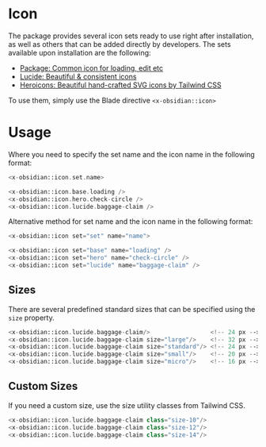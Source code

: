 # Icon

The package provides several icon sets ready to use right after installation, as well as others that can be added directly by developers. The sets available upon installation are the following:

* [Package: Common icon for loading, edit etc](https://github.com/emkcloud/obsidian-ui)
* [Lucide: Beautiful & consistent icons](https://lucide.dev/)
* [Heroicons: Beautiful hand-crafted SVG icons by Tailwind CSS](https://heroicons.com/)

To use them, simply use the Blade directive `<x-obsidian::icon>`

# Usage

Where you need to specify the set name and the icon name in the following format:

```php
<x-obsidian::icon.set.name>
```

```php
<x-obsidian::icon.base.loading /> 
<x-obsidian::icon.hero.check-circle /> 
<x-obsidian::icon.lucide.baggage-claim />
```

Alternative method for set name and the icon name in the following format:

```php
<x-obsidian::icon set="set" name="name">
```

```php
<x-obsidian::icon set="base" name="loading" /> 
<x-obsidian::icon set="hero" name="check-circle" /> 
<x-obsidian::icon set="lucide" name="baggage-claim" />
```

## Sizes

There are several predefined standard sizes that can be specified using the `size` property.

```php
<x-obsidian::icon.lucide.baggage-claim/>                 <!-- 24 px -->
<x-obsidian::icon.lucide.baggage-claim size="large"/>    <!-- 32 px -->
<x-obsidian::icon.lucide.baggage-claim size="standard"/> <!-- 24 px -->
<x-obsidian::icon.lucide.baggage-claim size="small"/>    <!-- 20 px -->
<x-obsidian::icon.lucide.baggage-claim size="micro"/>    <!-- 16 px -->
```

## Custom Sizes

If you need a custom size, use the size utility classes from Tailwind CSS.

```php
<x-obsidian::icon.lucide.baggage-claim class="size-10"/>
<x-obsidian::icon.lucide.baggage-claim class="size-12"/>
<x-obsidian::icon.lucide.baggage-claim class="size-14"/>
```